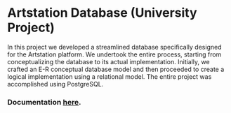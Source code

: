 # Artstation Database (University Project)
In this project we developed a streamlined database specifically designed for the Artstation platform. We undertook the entire process, starting from conceptualizing the database to its actual implementation. Initially, we crafted an E-R conceptual database model and then proceeded to create a logical implementation using a relational model. The entire project was accomplished using PostgreSQL.

### Documentation <a href="Database-Documentation.pdf" >here</a>.
